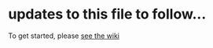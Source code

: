 # updates to this file to follow...


To get started, please [see the wiki](https://github.com/dispersionlab/welcome/wiki/how_to_participate!)

